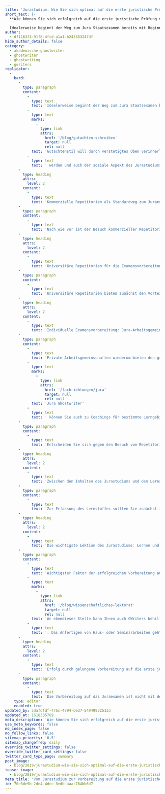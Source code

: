 ```yaml
---
title: 'Jurastudium: Wie Sie sich optimal auf die erste juristische Prüfung vorbereiten'
short_text: |-
  **Wie können Sie sich erfolgreich auf die erste juristische Prüfung vorbereiten? Unsere Expertentipps zum Thema finden Sie im neuesten Blogbeitrag.**

  Idealerweise beginnt der Weg zum Jura Staatsexamen bereits mit Beginn der ersten Semester des Jurastudiums, wenn die Lerninhalte der Anfangsveranstaltungen in die jeweiligen Karteikartensysteme (bspw. Anki) eingepflegt werden und später in der Examensvorbereitung wieder aufgegriffen werden können. Realistischerweise stehen in den Anfangssemestern des Jurastudiums allerdings andere Prioritäten an: Juristisches...
author:
  - df1163f3-91f8-4fcd-a1a1-b243353247df
hide_author_details: false
category:
  - akademische-ghostwriter
  - ghostwriter
  - ghostwriting
  - gwriters
replicator:
  -
    bard:
      -
        type: paragraph
        content:
          -
            type: text
            text: 'Idealerweise beginnt der Weg zum Jura Staatsexamen bereits mit Beginn der ersten Semester des Jurastudiums, wenn die Lerninhalte der Anfangsveranstaltungen in die jeweiligen Karteikartensysteme (bspw. Anki) eingepflegt werden und später in der Examensvorbereitung wieder aufgegriffen werden können. Realistischerweise stehen in den Anfangssemestern des Jurastudiums allerdings andere Prioritäten an: Juristisches Denken setzt eine eigene Herangehensweise voraus, mit der sich Studierende regelmäßig erst auseinandersetzen müssen, damit dieser Aspekt später innerhalb der Examensvorbereitung als Grundlage dient; der sog. '
          -
            type: text
            marks:
              -
                type: link
                attrs:
                  href: '/blog/gutachten-schreiben'
                  target: null
                  rel: null
            text: 'Gutachtenstil will durch verstetigtes Üben verinnerlicht'
          -
            type: text
            text: ' werden und auch der soziale Aspekt des Jurastudiums nimmt gerade zu Beginn einen bedeutenden Raum ein. Vor diesem Hintergrund startet die Examensvorbereitung im Fachbereich Jura regelmäßig nach Beendigung des Hauptstudiums. Die erste juristische Prüfung und die erste juristische Prüfung im Juraexamen sind insoweit erster und letzter Meilenstein dessen, was man unter der Examensvorbereitung für Jura verstehen kann. Dies stellt Studierende vor eine Reihe richtungsweisender Entscheidungen. Zunächst müssen Sie eruieren, mit welchem Lernmodell sie sich auf die erste juristische Prüfung vorbereiten wollen.'
      -
        type: heading
        attrs:
          level: 2
        content:
          -
            type: text
            text: 'Kommerzielle Repetitorien als Standardweg zum Juraexamen'
      -
        type: paragraph
        content:
          -
            type: text
            text: 'Nach wie vor ist der Besuch kommerzieller Repetitorien die meistgewählte Vorbereitungsvariante. An manchen Universitäten nimmt aber auch die Qualität der universitären Repetitorien zu. Dann gibt es diejenigen, die nach einem oftmals in weiten Teilen alleine bewältigten Jurastudium auch die Vorbereitung auf das Examen in Eigenregie vornehmen und schließlich stellt sich die Möglichkeit der Teilnahme an privaten Arbeitsgemeinschaften. Kommerzielle Repetitorien weisen den Vorteil auf, dass die Inhalte bereits vorausgewählt werden und sich Studierende insofern den im Jurastudium oftmals ausufernd erscheinenden Lernstoff für das Examen nicht erst noch eigenständig erfassen müssen. Auch erlauben kommerzielle Repetitorien eine passive Stoffaufnahme – was selbstverständlich nur ein Vorteil ist, sofern dies ihrem Lerntypus entspricht – und übernehmen auch die Gestaltung des zeitlichen Rahmens. Ein Nachteil kommerzieller Repetitorien ist allerdings, dass gerade keine individuelle Lernanleitung geboten wird, sondern regelmäßig von Beginn des Repetitoriums an, der Lernstoff für die erste juristische Prüfung am Beispiel umfangreicher Fälle erarbeitet wird. Wer hier während des Jurastudiums Wissenslücken angesammelt hat, kann schnell frustriert den Anschluss verlieren. Zwar kann durch Probehören in unterschiedlichen Repetitorien schon vorab derjenige Anbieter ausgesondert werden, dessen Ansatz nicht mit dem eigenen Lernverhalten Hand in Hand geht, insbesondere aber für Studierende, die mit Wissenslücken aus dem Jurastudium in die Vorbereitung auf die erste juristische Prüfung gehen, kann ein individualistischeres Vorbereitungskonzept effektiver sein.'
      -
        type: heading
        attrs:
          level: 2
        content:
          -
            type: text
            text: 'Universitäre Repetitorien für die Examensvorbereitung'
      -
        type: paragraph
        content:
          -
            type: text
            text: 'Universitäre Repetitorien bieten zunächst den Vorteil, dass sie kostenlose Lernangebote darstellen. Das Jurastudium muss, wie jedes andere Studium auch, finanziert werden, sodass manche Studierende in der Vorbereitung auf das Juraexamen auch aus Kostengründen auf kommerzielle Repetitorien verzichten. Daneben mag auch ein Vorteil darin liegen, dass universitäre Repetitorien ein Lernen bei den eigenen Prüfenden ermöglicht. Die Gefahr besteht aber hier, dass allzu akademisches Lernen aus dem Jurastudium in die Examensvorbereitung übertragen wird. Vergessen Sie nicht, dass die Korrektoren der Klausuren im Examen weit überwiegend Praktiker sind. Diese werden bei der Korrektur Ihrer Prüfungsleistungen im Jura Staatsexamen die Darstellung etwa von Meinungsstreitigkeiten innerhalb des juristischen Schrifttums sehr viel weniger honorieren als Ihre Universitätsprofessoren, die gegebenenfalls an ebendiesen Streitigkeiten beteiligt sind. Außerdem besteht die Gefahr, dass Sie sich mit ebenjenen Lehrenden auseinandersetzen, bei denen Sie den Stoff bereits während des Jurastudiums nicht oder zumindest nicht hinreichend tief verstanden haben.'
      -
        type: heading
        attrs:
          level: 2
        content:
          -
            type: text
            text: 'Individuelle Examensvorbereitung: Jura-Arbeitsgemeinschaften'
      -
        type: paragraph
        content:
          -
            type: text
            text: 'Private Arbeitsgemeinschaften wiederum bieten den großen Vorteil der ständigen Überprüfung des eigenen Wissensstandes, aber auch den Nachteil, dass in ihrem Rahmen schlechterdings nicht gelernt werden sollte, sondern es gerade um diese Lernkontrolle geht. Hier empfiehlt es sich zum einen die eigene Lerngruppe klein zu halten und zum anderen sich mit solchen Studierenden zusammenzuschließen, deren Erklärungsweisen der eigenen Denkart entsprechen. Zur Lernkontrolle, etwa im Rahmen von Klausurbesprechungen in der privaten Arbeitsgemeinschaft, aber auch wenn Skripte zu bestimmten Lerninhalten erstellt werden sollen, können Sie jederzeit auch auf unsere Jura Ghostwriter zurückgreifen. Unsere '
          -
            type: text
            marks:
              -
                type: link
                attrs:
                  href: '/fachrichtungen/jura'
                  target: null
                  rel: null
            text: 'Jura Ghostwriter'
          -
            type: text
            text: ' können Sie auch zu Coachings für bestimmte Lerngebiete i.R. ihrer Examensvorbereitung Jura konsultieren. Zeit ist während der Vorbereitung auf das Juraexamen ein noch wertvolleres Gut als während des Jurastudiums. Verschwenden Sie sie daher nicht mit Missverständnissen, die durch unterschiedliche Herangehensweise bei der Stofferfassung entstehen können. Vertrauen Sie vielmehr auf die Erfahrungen während des Jurastudiums und gründen Sie mit denjenigen Studierenden eine private Lern-AG, mit denen Sie auch in Vorbereitung auf Klausuren innerhalb des Jurastudiums gute Erfahrungen gemacht haben.'
      -
        type: paragraph
        content:
          -
            type: text
            text: 'Entscheiden Sie sich gegen den Besuch von Repetitorien, bleibt Ihnen nur das Alleinstudium zur eigentlichen Wissensaufnahme. Größte Gefahr ist hier zum einen, dass Sie sich in Stoffproblemen verlaufen, zum anderen, dass stets die Gefahr besteht, Wichtiges übersehen zu haben. Entscheiden Sie sich also dafür, die Vorbereitung auf das Juraexamen alleine zu bestreiten, sollten Sie zumindest in Betracht ziehen, durch die Teilnahme an Lern-AGs oder den Besuch etwaig angebotener Crashkurse in kommerziellen oder universitären Repetitorien den eigenen Wissensstand regelmäßig zu überprüfen. Sie dürfen nicht vergessen, dass Ziel der Vorbereitung auf das Juraexamen das Verständnis (nicht das Auswendigwissen!) des gesamten, im Jurastudium kennengelernten Stoffes ist.'
      -
        type: heading
        attrs:
          level: 2
        content:
          -
            type: text
            text: 'Zwischen den Inhalten des Jurastudiums und dem Lernstoff des Juraexamens'
      -
        type: paragraph
        content:
          -
            type: text
            text: 'Zur Erfassung des Lernstoffes sollten Sie zunächst in Ihrer Prüfungsordnung nachschlagen, welche Fächer vertieft und welche „nur im Überblick“ in den Klausuren des Juraexamens geprüft werden. Das Jurastudium zeichnet sich auch durch eine überbordende Fächerauswahl aus, die nicht vollumfänglich für die erste juristische Prüfung von Bedeutung ist. Insofern kann sich zur Orientierung auch ein Blick in Skripte der Repetitorien oder entsprechende Lernbücher zur Vorbereitung auf das Juraexamen lohnen.'
      -
        type: heading
        attrs:
          level: 2
        content:
          -
            type: text
            text: 'Die wichtigste Lektion des Jurastudiums: Lernen und Anwenden'
      -
        type: paragraph
        content:
          -
            type: text
            text: 'Wichtigster Faktor der erfolgreichen Vorbereitung auf das Juraexamen bleibt wohl aber das korrekte Zeitmanagement. Der einmal erarbeitete Stoff darf nicht nur (etwa anhand von Karteikarten) auswendig gelernt werden, wichtigste Vorbereitungsmaßnahme auf das Juraexamen ist – wie schon während des Jurastudiums – die Anwendung am Fall, also das kontinuierliche Klausuren schreiben. '
          -
            type: text
            marks:
              -
                type: link
                attrs:
                  href: '/blog/wissenschaftliches-lektorat'
                  target: null
                  rel: null
            text: 'An ebendieser Stelle kann Ihnen auch GWriters behilflich sein'
          -
            type: text
            text: ': Das Anfertigen von Haus- oder Seminararbeiten geht regelmäßig mit enormen Zeitkapazitäten für Recherche und Ausfertigung an; in dieser Zeit lassen sich eine Vielzahl an Probeklausuren schreiben, die – im Gegensatz zu den Haus- und Seminararbeiten – auch in zeitlicher Hinsicht die Prüfungssituation des Juraexamens simulieren. Wenn Sie daher in der Vorbereitung auf das Juraexamen in Zeitnot geraten, kann das Auslagern solcher Arbeiten, deren Gewinn für die erste juristische Prüfung wenigstens nur überschaubar ist, ausgesprochen wertvoll sein.'
      -
        type: heading
        attrs:
          level: 2
        content:
          -
            type: text
            text: 'Erfolg durch gelungene Vorbereitung auf die erste juristische Prüfung'
      -
        type: paragraph
        content:
          -
            type: text
            text: 'Die Vorbereitung auf das Juraexamen ist nicht mit der Vorbereitung auf Klausuren während des Jurastudiums zu verwechseln. Am Ende wird derjenige gute Chancen besitzen, nicht im Jura Examen durchgefallen zu sein, der frühzeitig und umfassend die Vorbereitung begonnen hat. Schließlich ist hinsichtlich der Examensvorbereitung Jura einer der anspruchsvollsten Fachbereiche.Die Fähigkeit zur Selbstorganisation ist hinsichtlich einer gelungenen Vorbereitung auf die erste juristische Prüfung essentiell. Hierzu sollten Sie ein Lernkonzept wählen, das zu Ihnen passt und – vor allem – regelmäßig in die Klausurenpraxis steigen. Aspekte des Jurastudiums, die nicht unmittelbar mit dem Juraexamen zusammenhängen, sollten hinten anstehen und Sie können – etwa im Fall von Haus- oder Seminararbeiten – auch Unterstützung durch GWriters erfahren.'
    type: editor
    enabled: true
updated_by: 5dafdfdf-476c-4794-be37-54949932513d
updated_at: 1618335709
meta_description: 'Wie können Sie sich erfolgreich auf die erste juristische Prüfung vorbereiten? Unsere Expertentipps zum Thema finden Sie im neuesten Blogbeitrag.'
use_meta_keywords: false
no_index_page: false
no_follow_links: false
sitemap_priority: '0.5'
sitemap_changefreq: daily
override_twitter_settings: false
override_twitter_card_settings: false
twitter_card_type_page: summary
post_image:
  - blog/2019/jurastudium-wie-sie-sich-optimal-auf-die-erste-juristische-pruefung-vorbereiten/Jurastudium_die_erste_juristische_Pruefung_Ghostwriting.jpg
teaser_image:
  - blog/2019/jurastudium-wie-sie-sich-optimal-auf-die-erste-juristische-pruefung-vorbereiten/Jurastudium_die_erste_juristische_Pruefung_Ghostwriting.jpg
meta_title: 'Vom Jurastudium zur Vorbereitung auf die erste juristische Prüfung • GWriters.de'
id: 70e3de9b-2de4-4dec-8edb-aaac764bb6d7
---
```

